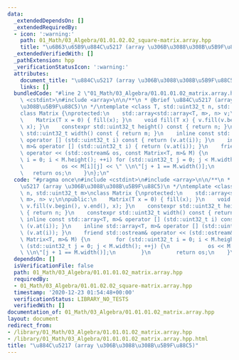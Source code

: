 ```yaml
---
data:
  _extendedDependsOn: []
  _extendedRequiredBy:
  - icon: ':warning:'
    path: 01_Math/03_Algebra/01.01.02.02_square-matrix.array.hpp
    title: "\u6B63\u65B9\u884C\u5217 (array \u306B\u3088\u308B\u5B9F\u88C5)"
  _extendedVerifiedWith: []
  _pathExtension: hpp
  _verificationStatusIcon: ':warning:'
  attributes:
    document_title: "\u884C\u5217 (array \u306B\u3088\u308B\u5B9F\u88C5)"
    links: []
  bundledCode: "#line 2 \"01_Math/03_Algebra/01.01.01.02_matrix.array.hpp\"\n#include\
    \ <cstdint>\n#include <array>\n\n/**\n * @brief \u884C\u5217 (array \u306B\u3088\
    \u308B\u5B9F\u88C5)\n */\ntemplate <class T, std::uint32_t n, std::uint32_t m>\n\
    class Matrix {\nprotected:\n    std::array<std::array<T, m>, n> v;\n\npublic:\n\
    \    Matrix(T x = 0) { fill(x); }\n    void fill(T x) { v.fill(v.begin(), v.end(),\
    \ x); }\n    constexpr std::uint32_t height() const { return n; }\n    constexpr\
    \ std::uint32_t width() const { return m; }\n    inline const std::array<T, m>&\
    \ operator [] (std::uint32_t i) const { return (v.at(i)); }\n    inline std::array<T,\
    \ m>& operator [] (std::uint32_t i) { return (v.at(i)); }\n    friend std::ostream&\
    \ operator << (std::ostream& os, const Matrix<T, m>& M) {\n        for (std::uint32_t\
    \ i = 0; i < M.height(); ++i) for (std::uint32_t j = 0; j < M.width(); ++j) {\n\
    \            os << M[i][j] << \" \\n\"[j + 1 == M.width()];\n        }\n     \
    \   return os;\n    }\n};\n"
  code: "#pragma once\n#include <cstdint>\n#include <array>\n\n/**\n * @brief \u884C\
    \u5217 (array \u306B\u3088\u308B\u5B9F\u88C5)\n */\ntemplate <class T, std::uint32_t\
    \ n, std::uint32_t m>\nclass Matrix {\nprotected:\n    std::array<std::array<T,\
    \ m>, n> v;\n\npublic:\n    Matrix(T x = 0) { fill(x); }\n    void fill(T x) {\
    \ v.fill(v.begin(), v.end(), x); }\n    constexpr std::uint32_t height() const\
    \ { return n; }\n    constexpr std::uint32_t width() const { return m; }\n   \
    \ inline const std::array<T, m>& operator [] (std::uint32_t i) const { return\
    \ (v.at(i)); }\n    inline std::array<T, m>& operator [] (std::uint32_t i) { return\
    \ (v.at(i)); }\n    friend std::ostream& operator << (std::ostream& os, const\
    \ Matrix<T, m>& M) {\n        for (std::uint32_t i = 0; i < M.height(); ++i) for\
    \ (std::uint32_t j = 0; j < M.width(); ++j) {\n            os << M[i][j] << \"\
    \ \\n\"[j + 1 == M.width()];\n        }\n        return os;\n    }\n};"
  dependsOn: []
  isVerificationFile: false
  path: 01_Math/03_Algebra/01.01.01.02_matrix.array.hpp
  requiredBy:
  - 01_Math/03_Algebra/01.01.02.02_square-matrix.array.hpp
  timestamp: '2020-12-23 01:54:48+00:00'
  verificationStatus: LIBRARY_NO_TESTS
  verifiedWith: []
documentation_of: 01_Math/03_Algebra/01.01.01.02_matrix.array.hpp
layout: document
redirect_from:
- /library/01_Math/03_Algebra/01.01.01.02_matrix.array.hpp
- /library/01_Math/03_Algebra/01.01.01.02_matrix.array.hpp.html
title: "\u884C\u5217 (array \u306B\u3088\u308B\u5B9F\u88C5)"
---
```

